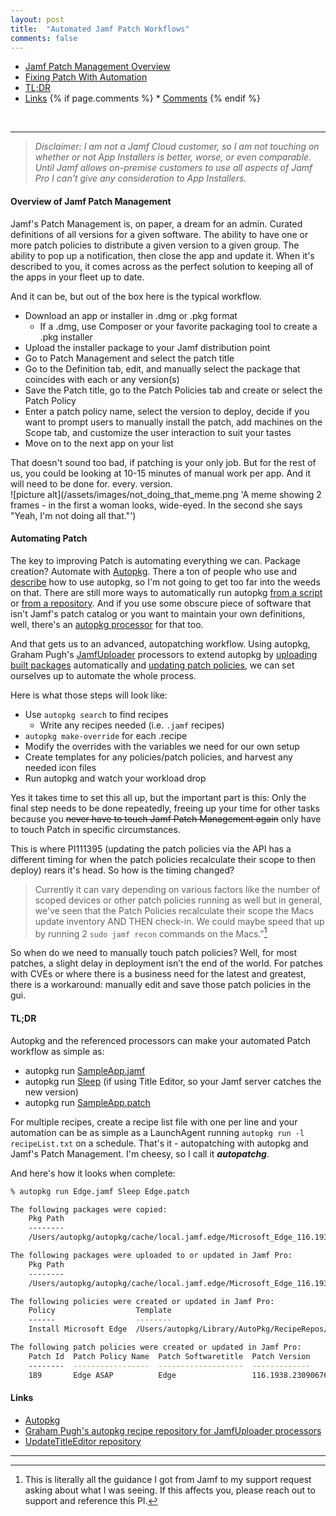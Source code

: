 ```yaml
---
layout: post
title:  "Automated Jamf Patch Workflows"
comments: false
---
```


* [Jamf Patch Management Overview](#overview-of-jamf-patch-management)
* [Fixing Patch With Automation](#automating-patch)
* [TL;DR](#tldr)
* [Links](#links)
{% if page.comments %} * [Comments](#Comments) {% endif %}
<br>
<hr>

> _Disclaimer: I am not a Jamf Cloud customer, so I am not touching on whether or not App Installers is better, worse, or even comparable.<br>Until Jamf allows on-premise customers to use all aspects of Jamf Pro I can't give any consideration to App Installers._


#### **Overview of Jamf Patch Management**

Jamf's Patch Management is, on paper, a dream for an admin. Curated definitions of all versions for a given software. The ability to have one or more patch policies to distribute a given version to a given group. The ability to pop up a notification, then close the app and update it. When it's described to you, it comes across as the perfect solution to keeping all of the apps in your fleet up to date.

And it can be, but out of the box here is the typical workflow.
- Download an app or installer in .dmg or .pkg format
  - If a .dmg, use Composer or your favorite packaging tool to create a .pkg installer
- Upload the installer package to your Jamf distribution point
- Go to Patch Management and select the patch title
- Go to the Definition tab, edit, and manually select the package that coincides with each or any version(s)
- Save the Patch title, go to the Patch Policies tab and create or select the Patch Policy
- Enter a patch policy name, select the version to deploy, decide if you want to prompt users to manually install the patch, add machines on the Scope tab, and customize the user interaction to suit your tastes
- Move on to the next app on your list

That doesn't sound too bad, if patching is your only job. But for the rest of us, you could be looking at 10-15 minutes of manual work per app. And it will need to be done for. every. version.<br>
![picture alt](/assets/images/not_doing_that_meme.png 'A meme showing 2 frames - in the first a woman looks, wide-eyed. In the second she says "Yeah, I'm not doing all that."')

#### **Automating Patch**

The key to improving Patch is automating everything we can. Package creation? Automate with [Autopkg](https://github.com/autopkg/autopkg). There a ton of people who use and [describe](https://amsys.co.uk/introduction-autopkg-2) how to use autopkg, so I'm not going to get too far into the weeds on that. There are still more ways to automatically run autopkg [from a script](https://derflounder.wordpress.com/category/autopkg-conductor/) or [from a repository](https://grahamrpugh.com/2020/07/10/gitlab-runner-and-autopkg.html). And if you use some obscure piece of software that isn't Jamf's patch catalog or you want to maintain your own definitions, well, there's an [autopkg processor](https://github.com/onecheapgeek/UpdateTitleEditor/blob/main/Processor/UpdateTitleEditor.py) for that too.

And that gets us to an advanced, autopatching workflow. Using autopkg, Graham Pugh's [JamfUploader](https://github.com/autopkg/grahampugh-recipes/tree/main/JamfUploaderProcessors) processors to extend autopkg by [uploading built packages](https://github.com/autopkg/grahampugh-recipes/blob/main/JamfUploaderProcessors/JamfPackageUploader.py) automatically and [updating patch policies](https://github.com/autopkg/grahampugh-recipes/blob/main/JamfUploaderProcessors/JamfPatchUploader.py), we can set ourselves up to automate the whole process.

Here is what those steps will look like:
- Use `autopkg search` to find recipes
  - Write any recipes needed (i.e. `.jamf` recipes)
- `autopkg make-override` for each .recipe
- Modify the overrides with the variables we need for our own setup
- Create templates for any policies/patch policies, and harvest any needed icon files
- Run autopkg and watch your workload drop

Yes it takes time to set this all up, but the important part is this: Only the final step needs to be done repeatedly, freeing up your time for other tasks because you ~~never have to touch Jamf Patch Management again~~ only have to touch Patch in specific circumstances.

This is where PI111395 (updating the patch policies via the API has a different timing for when the patch policies recalculate their scope to then deploy) rears it's head. So how is the timing changed? 
> Currently it can vary depending on various factors like the number of scoped devices or other patch policies running as well but in general, we've seen that the Patch Policies recalculate their scope the Macs update inventory AND THEN check-in. We could maybe speed that up by running  2 `sudo jamf recon` commands on the Macs."[^1]

So when do we need to manually touch patch policies? Well, for most patches, a slight delay in deployment isn’t the end of the world. For patches with CVEs or where there is a business need for the latest and greatest, there is a workaround: manually edit and save those patch policies in the gui.

#### **TL;DR**

Autopkg and the referenced processors can make your automated Patch workflow as simple as:
- autopkg run [SampleApp.jamf](https://github.com/onecheapgeek/UpdateTitleEditor/blob/main/AutopatchSampleRecipes/SampleApp.jamf.recipe.yaml)
- autopkg run [Sleep](https://github.com/onecheapgeek/UpdateTitleEditor/blob/main/AutopatchSampleRecipes/Sleep.recipe.yaml) (if using Title Editor, so your Jamf server catches the new version)
- autopkg run [SampleApp.patch](https://github.com/onecheapgeek/UpdateTitleEditor/blob/main/AutopatchSampleRecipes/SampleApp.patch.recipe.yaml)

For multiple recipes, create a recipe list file with one per line and your automation can be as simple as a LaunchAgent running `autopkg run -l recipeList.txt` on a schedule. That's it - autopatching with autopkg and Jamf's Patch Management. I'm cheesy, so I call it **_autopatchg_**.

And here's how it looks when complete:
```zsh
% autopkg run Edge.jamf Sleep Edge.patch 

The following packages were copied:
    Pkg Path                                                                                      
    --------                                                                                      
    /Users/autopkg/autopkg/cache/local.jamf.edge/Microsoft_Edge_116.1938.23090676.pkg  

The following packages were uploaded to or updated in Jamf Pro:
    Pkg Path                                                                           Pkg Name                              Version    
    --------                                                                           --------                              -------    
    /Users/autopkg/autopkg/cache/local.jamf.edge/Microsoft_Edge_116.1938.23090676.pkg  Microsoft_Edge_116.1938.23090676.pkg  116.1938.23090676            

The following policies were created or updated in Jamf Pro:
    Policy                  Template                                                                   Icon      
    ------                  --------                                                                   ----      
    Install Microsoft Edge  /Users/autopkg/Library/AutoPkg/RecipeRepos/recipes/JamfPolicyTemplate.xml  edge.png  

The following patch policies were created or updated in Jamf Pro:
    Patch Id  Patch Policy Name  Patch Softwaretitle  Patch Version      
    --------  -----------------  -------------------  -------------      
    189       Edge ASAP          Edge                 116.1938.23090676  
```
#### **Links**
- [Autopkg](https://github.com/autopkg/autopkg)
- [Graham Pugh's autopkg recipe repository for JamfUploader processors](https://github.com/autopkg/grahampugh-recipes/tree/main)
- [UpdateTitleEditor repository](https://github.com/onecheapgeek/UpdateTitleEditor)

----
[^1]: This is literally all the guidance I got from Jamf to my support request asking about what I was seeing. If this affects you, please reach out to support and reference this PI.